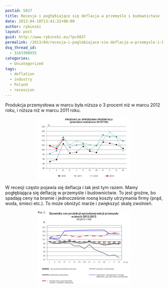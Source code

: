 ```yaml
---
postid: 5837
title: Recesja i pogłębiające się deflacja w przemyśle i budownictwie
date: 2013-04-18T13:41:22+00:00
author: rybinski
layout: post
guid: http://www.rybinski.eu/?p=5837
permalink: /2013/04/recesja-i-poglebiajace-sie-deflacja-w-przemysle-i-budownictwie/
dsq_thread_id:
  - 3163308955
categories:
  - Uncategorized
tags:
  - deflation
  - industry
  - Poland
  - recession
---
```

Produkcja przemysłowa w marcu była niższa o 3 procent niż w marcu 2012 roku, i niższa niż w marcu 2011 roku.

<p style="text-align: center;">
  <a href="/uploads/2013/04/Produckja_marzec1.jpg"><img class="size-medium wp-image-5838 aligncenter" title="Produckja_marzec" src="/uploads/2013/04/Produckja_marzec1-300x198.jpg" alt="" width="300" height="198" /></a>
</p>

W recesji często pojawia się deflacja i tak jest tym razem. Mamy pogłębiająca się deflację w przemyśle i budownictwie. To jest groźne, bo spadają ceny na bramie i jednocześnie rosną koszty utrzymania firmy (prąd, woda, śmieci etc.). To może obniżyć marże i zwiększyć skalę zwolnień.

<p style="text-align: center;">
  <a href="/uploads/2013/04/PPI.jpg"><img class="size-medium wp-image-5839 aligncenter" title="PPI" src="/uploads/2013/04/PPI-300x235.jpg" alt="" width="300" height="235" /></a>
</p>
